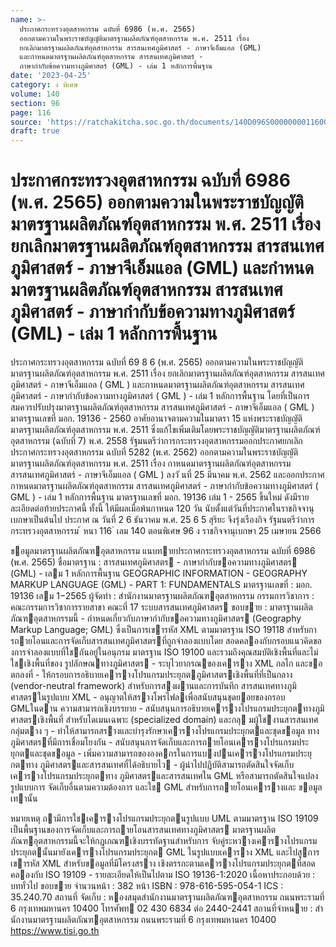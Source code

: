 ```yaml
---
name: >-
  ประกาศกระทรวงอุตสาหกรรม ฉบับที่ 6986 (พ.ศ. 2565)
  ออกตามความในพระราชบัญญัติมาตรฐานผลิตภัณฑ์อุตสาหกรรม พ.ศ. 2511 เรื่อง
  ยกเลิกมาตรฐานผลิตภัณฑ์อุตสาหกรรม สารสนเทศภูมิศาสตร์ - ภาษาจีเอ็มแอล (GML)
  และกำหนดมาตรฐานผลิตภัณฑ์อุตสาหกรรม สารสนเทศภูมิศาสตร์ -
  ภาษากำกับข้อความทางภูมิศาสตร์ (GML) - เล่ม 1 หลักการพื้นฐาน
date: '2023-04-25'
category: ง พิเศษ
volume: 140
section: 96
page: 116
source: 'https://ratchakitcha.soc.go.th/documents/140D096S0000000011600.pdf'
draft: true
---
```


# ประกาศกระทรวงอุตสาหกรรม ฉบับที่ 6986 (พ.ศ. 2565) ออกตามความในพระราชบัญญัติมาตรฐานผลิตภัณฑ์อุตสาหกรรม พ.ศ. 2511 เรื่อง ยกเลิกมาตรฐานผลิตภัณฑ์อุตสาหกรรม สารสนเทศภูมิศาสตร์ - ภาษาจีเอ็มแอล (GML) และกำหนดมาตรฐานผลิตภัณฑ์อุตสาหกรรม สารสนเทศภูมิศาสตร์ - ภาษากำกับข้อความทางภูมิศาสตร์ (GML) - เล่ม 1 หลักการพื้นฐาน

ประกาศกระทรวงอุตสาหกรรม ฉบับที่ 69 8 6 (พ.ศ. 2565) ออกตามความในพระราชบัญญัติมาตรฐานผลิตภัณฑ์อุตสาหกรรม พ.ศ. 2511 เรื่อง ยกเลิกมาตรฐานผลิตภัณฑ์อุตสาหกรรม สารสนเทศภูมิศาสตร์ - ภาษาจีเอ็มแอล ( GML ) และกาหนดมาตรฐานผลิตภัณฑ์อุตสาหกรรม สารสนเทศภูมิศาสตร์ - ภาษากำกับข้อความทางภูมิศาสตร์ ( GML ) - เล่ม 1 หลักการพื้นฐาน โดยที่เป็นการสมควรปรับปรุงมาตรฐานผลิตภัณฑ์อุตสาหกรรม สารสนเทศภูมิศาสตร์ - ภาษาจีเอ็มแอล ( GML ) มาตรฐานเลขที่ มอก. 19136 - 2560 อาศัยอานาจตามความในมาตรา 15 แห่งพระราชบัญญัติมาตรฐานผลิตภัณฑ์อุตสาหกรรม พ.ศ. 2511 ซึ่งแก้ไขเพิ่มเติมโดยพระราชบัญญัติมาตรฐานผลิตภัณฑ์อุตสาหกรรม (ฉบับที่ 7) พ.ศ. 2558 รัฐมนตรีว่าการกระทรวงอุตสาหกรรมออกประกาศยกเลิกประกาศกระทรวงอุตสาหกรรม ฉบับที่ 5282 (พ.ศ. 2562) ออกตามความในพระราชบัญญัติมาตรฐานผลิตภัณฑ์อุตสาหกรรม พ.ศ. 2511 เรื่อง กาหนดมาตรฐานผลิตภัณฑ์อุตสาหกรรม สารสนเทศภูมิศาสตร์ - ภาษาจีเอ็มแอล ( GML ) ลงวั นที่ 25 มีนาคม พ.ศ. 2562 และออกประกาศกาหนดมาตรฐานผลิตภัณฑ์อุตสาหกรรม สารสนเทศภูมิศาสตร์ - ภาษากำกับข้อความทางภูมิศาสตร์ ( GML ) - เล่ม 1 หลักการพื้นฐาน มาตรฐานเลขที่ มอก. 19136 เล่ม 1 - 2565 ขึ้นใหม่ ดังมีรายละเอียดต่อท้ายประกาศนี้ ทั้งนี้ ให้มีผลเมื่อพ้นกาหนด 120 วัน นับตั้งแต่วันที่ประกาศในราชกิจจานุเบกษาเป็นต้นไป ประกาศ ณ วันที่ 2 6 ธันวาคม พ.ศ. 25 6 5 สุริยะ จึงรุ่งเรืองกิจ รัฐมนตรีว่าการกระทรวงอุตสาหกรรม ้ หนา 116 ่ เลม 140 ตอนพิเศษ 96 ง ราชกิจจานุเบกษา 25 เมษายน 2566

ขอมูลมาตรฐานผลิตภัณฑอุตสาหกรรม แนบทายประกาศกระทรวงอุตสาหกรรม ฉบับที่ 6986 (พ.ศ. 2565) ชื่อมาตรฐาน : สารสนเทศภูมิศาสตร - ภาษากํากับขอความทางภูมิศาสตร (GML) - เลม 1 หลักการพื้นฐาน GEOGRAPHIC INFORMATION - GEOGRAPHY MARKUP LANGUAGE (GML) - PART 1: FUNDAMENTALS มาตรฐานเลขที่ : มอก. 19136 เลม 1−2565 ผู้จัดทํา : สํานักงานมาตรฐานผลิตภัณฑอุตสาหกรรม กรรมการวิชาการ : คณะกรรมการวิชาการรายสาขา คณะที่ 17 ระบบสารสนเทศภูมิศาสตร ขอบขาย : มาตรฐานผลิตภัณฑอุตสาหกรรมนี้ - กําหนดเกี่ยวกับภาษากํากับขอความทางภูมิศาสตร (Geography Markup Language; GML) ซึ่งเป็นการเขารหัส XML ตามมาตรฐาน ISO 19118 สําหรับการถายโอนและการจัดเก็บสารสนเทศภูมิศาสตรที่ถูกจําลองแบบโดย สอดคลองกับกรอบแนวคิดของการจําลองแบบที่ใชกันอยู่ในอนุกรม มาตรฐาน ISO 19100 และรวมถึงคุณสมบัติเชิงพื้นที่และไม่ใชเชิงพื้นที่ของ รูปลักษณทางภูมิศาสตร - ระบุไวยากรณของเคาราง XML กลไก และขอตกลงที่ - ให้กรอบการอธิบายเคารางโปรแกรมประยุกตภูมิศาสตรเชิงพื้นที่ที่เป็นกลาง (vendor-neutral framework) สําหรับการสงผานและการบันทึก สารสนเทศทางภูมิศาสตรในรูปแบบ XML - อนุญาตให้สรางโพรไฟลเพื่อสนับสนุนชุดยอยของกรอบ GMLในดาน ความสามารถเชิงบรรยาย - สนับสนุนการอธิบายเคารางโปรแกรมประยุกตทางภูมิศาสตรเชิงพื้นที่ สําหรับโดเมนเฉพาะ (specialized domain) และกลุ มผู้ใชงานสารสนเทศ กลุ่มตาง ๆ - ทําให้สามารถสรางและบํารุงรักษาเคารางโปรแกรมประยุกตและชุดขอมูล ทางภูมิศาสตรที่มีการเชื่อมโยงกัน - สนับสนุนการจัดเก็บและการถายโอนเคารางโปรแกรมประยุกตและชุดขอมูล - เพิ่มความสามารถขององคกรในการแบงปนเคารางโปรแกรมประยุ กตทาง ภูมิศาสตรและสารสนเทศที่ได้อธิบายไว - ผู้นําไปปฏิบัติสามารถตัดสินใจจัดเก็บเคารางโปรแกรมประยุกตทาง ภูมิศาสตรและสารสนเทศใน GML หรือสามารถตัดสินใจแปลงรูปแบบการ จัดเก็บอื่นตามความต้องการ และใช GML สําหรับการถายโอนเคารางและ ขอมูลเทานั้น

หมายเหตุ ถามีการใชเคารางโปรแกรมประยุกตนรูปแบบ UML ตามมาตรฐาน ISO 19109 เป็นพื้นฐานของการจัดเก็บและการถายโอนสารสนเทศทางภูมิศาสตร มาตรฐานผลิตภัณฑอุตสาหกรรมนี้จะให้กฎเกณฑเชิงบรรทัดฐานสําหรับการ จับคู่ระหวางเคารางโปรแกรมประยุกตนั้นมายังเคารางโปรแกรมประยุกต GML ในรูปแบบเคาราง XML และไปสูการเขารหัส XML สําหรับขอมูลที่มีโครงสราง เชิงตรรกะตามเคารางโปรแกรมประยุกตที่สอดคลองกับ ISO 19109 - รายละเอียดให้เป็นไปตาม ISO 19136-1:2020 เนื้อหาประกอบด้วย : บททั่วไป ขอบขาย จํานวนหน้า : 382 หน้า ISBN : 978-616-595-054-1 ICS : 35.240.70 สถานที่ จัดเก็บ : หองสมุดสํานักงานมาตรฐานผลิตภัณฑอุตสาหกรรม ถนนพระรามที่ 6 กรุงเทพมหานคร 10400 โทรศัพท 02 430 6834 ต่อ 2440-2441 สถานที่จําหนาย : สํานักงานมาตรฐานผลิตภัณฑอุตสาหกรรม ถนนพระรามที่ 6 กรุงเทพมหานคร 10400 https://www.tisi.go.th
